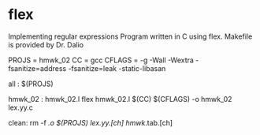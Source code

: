 # flex
Implementing regular expressions 
Program written in C using flex. Makefile is provided by Dr. Dalio 

PROJS  = hmwk_02
CC     = gcc
CFLAGS = -g -Wall -Wextra -fsanitize=address -fsanitize=leak -static-libasan

all : $(PROJS)

hmwk_02 : hmwk_02.l
	flex hmwk_02.l
	$(CC) $(CFLAGS) -o hmwk_02 lex.yy.c

clean:
	rm -f *.o $(PROJS) lex.yy.[ch] hmwk*.tab.[ch]

